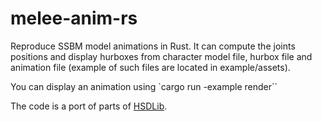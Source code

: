 # melee-anim-rs

Reproduce SSBM model animations in Rust.
It can compute the joints positions and display hurboxes from character model file, hurbox file and animation file (example of such files are located in example/assets).

You can display an animation using `cargo run -example render``

The code is a port of parts of [HSDLib](https://github.com/Ploaj/HSDLib).